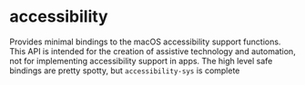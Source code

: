 # accessibility

Provides minimal bindings to the macOS accessibility support functions. This API
is intended for the creation of assistive technology and automation, not for
implementing accessibility support in apps. The high level safe bindings are
pretty spotty, but `accessibility-sys` is complete
